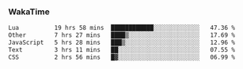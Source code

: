 ### WakaTime

<!--START_SECTION:waka-->

```txt
Lua          19 hrs 58 mins  ████████████░░░░░░░░░░░░░   47.36 %
Other        7 hrs 27 mins   ████▒░░░░░░░░░░░░░░░░░░░░   17.69 %
JavaScript   5 hrs 28 mins   ███▒░░░░░░░░░░░░░░░░░░░░░   12.96 %
Text         3 hrs 11 mins   ██░░░░░░░░░░░░░░░░░░░░░░░   07.55 %
CSS          2 hrs 56 mins   █▓░░░░░░░░░░░░░░░░░░░░░░░   06.99 %
```

<!--END_SECTION:waka-->

